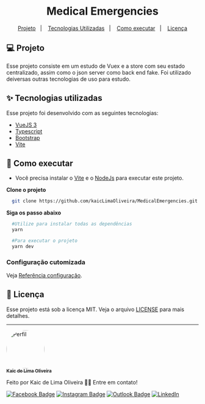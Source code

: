 <h1 align="center">
  Medical Emergencies
</h1>

<p align="center">
  <a href="#-projeto">Projeto</a>&nbsp;&nbsp;&nbsp;|&nbsp;&nbsp;&nbsp;
  <a href="#-tecnologias-utilizadas">Tecnologias Utilizadas</a>&nbsp;&nbsp;&nbsp;|&nbsp;&nbsp;&nbsp;
  <a href="#-como-executar">Como executar</a>&nbsp;&nbsp;&nbsp;|&nbsp;&nbsp;&nbsp;
  <a href="#-licença">Licença</a>
</p>

## 💻 Projeto
Esse projeto consiste em um estudo de Vuex e a store com seu estado centralizado, assim como 
o json server como back end fake.
Foi utilizado deiversas outras tecnologias de uso para estudo.


## ✨ Tecnologias utilizadas

Esse projeto foi desenvolvido com as seguintes tecnologias:

- [VueJS 3](https://vuejs.org/)
- [Typescript](https://www.typescriptlang.org/)
- [Bootstrap](https://getbootstrap.com/docs/5.2/getting-started/introduction/)
- [Vite](https://vitejs.dev/)

## 🚀 Como executar

- Você precisa instalar o [Vite](https://vitejs.dev/) e o [NodeJs](https://nodejs.org/en/) para executar este projeto.

**Clone o projeto**

```bash
  git clone https://github.com/kaicLimaOliveira/MedicalEmergencies.git
```

**Siga os passo abaixo**

```bash
  #Utilize para instalar todas as dependências
  yarn

  #Para executar o projeto
  yarn dev

```

### Configuração cutomizada

Veja [Referência configuração](https://cli.vuejs.org/config/).

## 📄 Licença

Esse projeto está sob a licença MIT. Veja o arquivo [LICENSE](LICENSE) para mais detalhes.

---

<a href="https://kaicLimaOliveira.github.io">
 <img style="border-radius: 50%;" src="https://avatars.githubusercontent.com/kaicLimaOliveira" width="100px;" alt="Perfil"/>
 <br />
 <sub><b>Kaic de Lima Oliveira</b></sub></a>

Feito por Kaic de Lima Oliveira 👋🏽 Entre em contato!

[![Facebook Badge](https://img.shields.io/badge/Facebook-1877F2?style=for-the-badge&logo=facebook&logoColor=white&link=https://www.facebook.com/kaic.oliveira.587)](https://www.facebook.com/kaic.oliveira.587) [![Instagram Badge](https://img.shields.io/badge/Instagram-E4405F?style=for-the-badge&logo=instagram&logoColor=white&link=https://www.instagram.com/kaic.lo/)](https://www.instagram.com/kaic.lo)
[![Outlook Badge](https://img.shields.io/badge/Microsoft_Outlook-0078D4?style=for-the-badge&logo=microsoft-outlook&logoColor=white&link=mailto:kaic10@outlook.com)](mailto:kaic10@outlook.com)
[![LinkedIn](https://img.shields.io/badge/linkedin-%230077B5.svg?style=for-the-badge&logo=linkedin&logoColor=white)](https://www.linkedin.com/in/kaic-de-lima-oliveira-3633041a4/)
